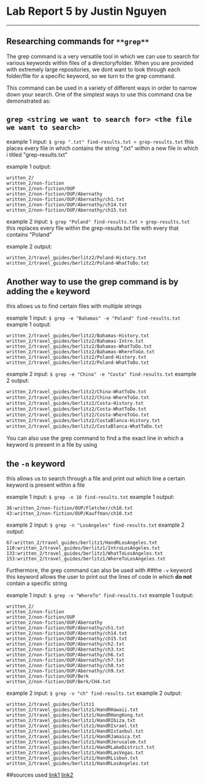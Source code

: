 # Lab Report 5 by Justin Nguyen
---
## Researching commands for `**grep**` 

The grep command is a very versatile tool in which we can use to search for various keywords within files of a directory/folder. 
When you are provided with extremely large repositories, we dont want to look through each folder/file for a specific
keyword, so we turn to the grep command.

This command can be used in a variety of different ways in order to narrow down your search. One of the simplest
ways to use this command cna be demonstrated as:
## `grep <string we want to search for> <the file we want to search>`

example 1 input: `$ grep ".txt" find-results.txt > grep-results.txt`
this places every file in which contains the string ".txt" within a new file in which i titled "grep-results.txt"

example 1 output:
```
written_2/
written_2/non-fiction
written_2/non-fiction/OUP
written_2/non-fiction/OUP/Abernathy
written_2/non-fiction/OUP/Abernathy/ch1.txt
written_2/non-fiction/OUP/Abernathy/ch14.txt
written_2/non-fiction/OUP/Abernathy/ch15.txt
```

example 2 input: `$ grep "Poland" find-results.txt > grep-results.txt`
this replaces every file within the grep-results.txt file with every that contains "Poland"

example 2 output:
```
written_2/travel_guides/berlitz2/Poland-History.txt
written_2/travel_guides/berlitz2/Poland-WhatToDo.txt
```

## Another way to use the grep command is by adding the `e` keyword
this allows us to find certain files with multiple strings

example 1 input: `$ grep -e "Bahamas" -e "Poland" find-results.txt`
example 1 output:
```
written_2/travel_guides/berlitz2/Bahamas-History.txt
written_2/travel_guides/berlitz2/Bahamas-Intro.txt
written_2/travel_guides/berlitz2/Bahamas-WhatToDo.txt
written_2/travel_guides/berlitz2/Bahamas-WhereToGo.txt
written_2/travel_guides/berlitz2/Poland-History.txt
written_2/travel_guides/berlitz2/Poland-WhatToDo.txt
```

example 2 input: `$ grep -e "China" -e "Costa" find-results.txt`
example 2 output:
```written_2/travel_guides/berlitz2/China-History.txt
written_2/travel_guides/berlitz2/China-WhatToDo.txt
written_2/travel_guides/berlitz2/China-WhereToGo.txt
written_2/travel_guides/berlitz2/Costa-History.txt
written_2/travel_guides/berlitz2/Costa-WhatToDo.txt
written_2/travel_guides/berlitz2/Costa-WhereToGo.txt
written_2/travel_guides/berlitz2/CostaBlanca-History.txt
written_2/travel_guides/berlitz2/CostaBlanca-WhatToDo.txt
```

You can also use the grep command to find a the exact line in which a keyword is present in a file by using 
## the `-n` keyword 
this allows us to search through a file and print out which line a certain keyword is present within a file

example 1 input: `$ grep -n 10 find-results.txt`
example 1 output:
```
36:written_2/non-fiction/OUP/Fletcher/ch10.txt
43:written_2/non-fiction/OUP/Kauffman/ch10.txt
```

example 2 input: `$ grep -n "LosAngeles" find-results.txt`
example 2 output:
```
67:written_2/travel_guides/berlitz1/HandRLosAngeles.txt
110:written_2/travel_guides/berlitz1/IntroLosAngeles.txt
133:written_2/travel_guides/berlitz1/WhatToLosAngeles.txt
153:written_2/travel_guides/berlitz1/WhereToLosAngeles.txt
```

Furthermore, the grep command can also be used with 
##the `-v` keyword
this keyword allows the user to print out the lines of code in which **do not** contain a specific string

example 1 input: `$ grep -v "WhereTo" find-results.txt`
example 1 output:
```
written_2/
written_2/non-fiction
written_2/non-fiction/OUP
written_2/non-fiction/OUP/Abernathy
written_2/non-fiction/OUP/Abernathy/ch1.txt
written_2/non-fiction/OUP/Abernathy/ch14.txt
written_2/non-fiction/OUP/Abernathy/ch15.txt
written_2/non-fiction/OUP/Abernathy/ch2.txt
written_2/non-fiction/OUP/Abernathy/ch3.txt
written_2/non-fiction/OUP/Abernathy/ch6.txt
written_2/non-fiction/OUP/Abernathy/ch7.txt
written_2/non-fiction/OUP/Abernathy/ch8.txt
written_2/non-fiction/OUP/Abernathy/ch9.txt
written_2/non-fiction/OUP/Berk
written_2/non-fiction/OUP/Berk/CH4.txt
```

example 2 input: `$ grep -v "ch" find-results.txt`
example 2 output:
```
written_2/travel_guides/berlitz1
written_2/travel_guides/berlitz1/HandRHawaii.txt
written_2/travel_guides/berlitz1/HandRHongKong.txt
written_2/travel_guides/berlitz1/HandRIbiza.txt
written_2/travel_guides/berlitz1/HandRIsrael.txt
written_2/travel_guides/berlitz1/HandRIstanbul.txt
written_2/travel_guides/berlitz1/HandRJamaica.txt
written_2/travel_guides/berlitz1/HandRJerusalem.txt
written_2/travel_guides/berlitz1/HandRLakeDistrict.txt
written_2/travel_guides/berlitz1/HandRLasVegas.txt
written_2/travel_guides/berlitz1/HandRLisbon.txt
written_2/travel_guides/berlitz1/HandRLosAngeles.txt
```

##sources used
[link1](https://linuxcommand.org/lc3_man_pages/grep1.html)
[link2](https://www.hostinger.com/tutorials/grep-command-in-linux-useful-examples/#:~:text=Grep%2C%20or%20global%20regular%20expression,any%20lines%20that%20contain%20it)



